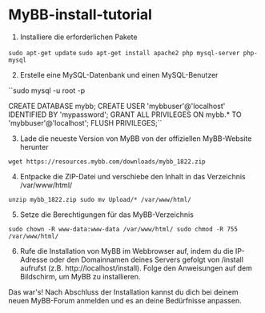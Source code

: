 # MyBB-install-tutorial

1. Installiere die erforderlichen Pakete

``sudo apt-get update``
``sudo apt-get install apache2 php mysql-server php-mysql``

2. Erstelle eine MySQL-Datenbank und einen MySQL-Benutzer

``sudo mysql -u root -p

CREATE DATABASE mybb;
CREATE USER 'mybbuser'@'localhost' IDENTIFIED BY 'mypassword';
GRANT ALL PRIVILEGES ON mybb.* TO 'mybbuser'@'localhost';
FLUSH PRIVILEGES;``

3. Lade die neueste Version von MyBB von der offiziellen MyBB-Website herunter

``wget https://resources.mybb.com/downloads/mybb_1822.zip``

4. Entpacke die ZIP-Datei und verschiebe den Inhalt in das Verzeichnis /var/www/html/

``unzip mybb_1822.zip
sudo mv Upload/* /var/www/html/``

5. Setze die Berechtigungen für das MyBB-Verzeichnis

``sudo chown -R www-data:www-data /var/www/html/
sudo chmod -R 755 /var/www/html/``

6. Rufe die Installation von MyBB im Webbrowser auf, indem du die IP-Adresse oder den Domainnamen deines Servers gefolgt von /install aufrufst (z.B. http://localhost/install). Folge den Anweisungen auf dem Bildschirm, um MyBB zu installieren.


Das war's! Nach Abschluss der Installation kannst du dich bei deinem neuen MyBB-Forum anmelden und es an deine Bedürfnisse anpassen.
